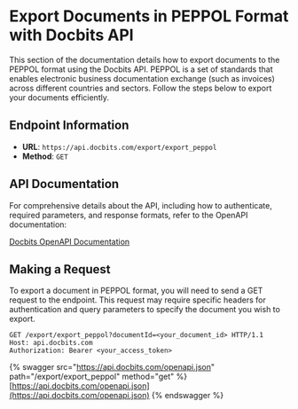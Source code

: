 # Export Documents in PEPPOL Format with Docbits API

This section of the documentation details how to export documents to the PEPPOL format using the Docbits API. PEPPOL is a set of standards that enables electronic business documentation exchange (such as invoices) across different countries and sectors. Follow the steps below to export your documents efficiently.

## Endpoint Information

- **URL**: `https://api.docbits.com/export/export_peppol`
- **Method**: `GET`

## API Documentation

For comprehensive details about the API, including how to authenticate, required parameters, and response formats, refer to the OpenAPI documentation:

[Docbits OpenAPI Documentation](https://api.docbits.com/openapi.json)

## Making a Request

To export a document in PEPPOL format, you will need to send a GET request to the endpoint. This request may require specific headers for authentication and query parameters to specify the document you wish to export.

```http
GET /export/export_peppol?documentId=<your_document_id> HTTP/1.1
Host: api.docbits.com
Authorization: Bearer <your_access_token>
```

{% swagger src="https://api.docbits.com/openapi.json" path="/export/export_peppol" method="get" %}
[https://api.docbits.com/openapi.json](https://api.docbits.com/openapi.json)
{% endswagger %}
